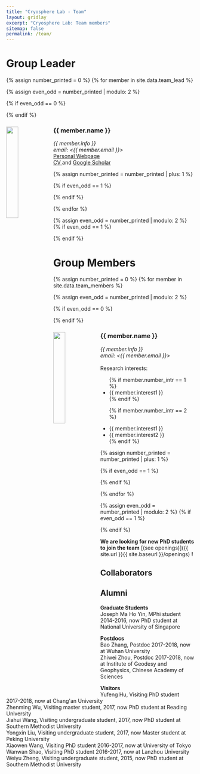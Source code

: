 ```yaml
---
title: "Cryosphere Lab - Team"
layout: gridlay
excerpt: "Cryosphere Lab: Team members"
sitemap: false
permalink: /team/
---
```


# Group Leader

{% assign number_printed = 0 %}
{% for member in site.data.team_lead %}

{% assign even_odd = number_printed | modulo: 2 %}

{% if even_odd == 0 %}
<div class="row">
{% endif %}

<div class="col-sm-6 clearfix">
  <img src="{{ site.url }}{{ site.baseurl }}/images/teampic/{{ member.photo }}" class="img-responsive" width="25%" style="float: left" />
  <h3>{{ member.name }}</h3>
  <i>{{ member.info }}<br>email: <{{ member.email }}></i> 
  <br>
  <a href="http://www.cuhk.edu.hk/sci/essc/people/liu.html"> Personal Webpage </a>
  <br>
  <a href="{{ site.url }}{{ site.baseurl }}/assets/{{ member.cv }}"> CV </a> and  <a href="https://scholar.google.com.hk/citations?user=5VBaQTIAAAAJ&hl=en"> Google Scholar </a>
</div>

{% assign number_printed = number_printed | plus: 1 %}

{% if even_odd == 1 %}
</div>
{% endif %}

{% endfor %}

{% assign even_odd = number_printed | modulo: 2 %}
{% if even_odd == 1 %}
</div>
{% endif %}


# Group Members

{% assign number_printed = 0 %}
{% for member in site.data.team_members %}

{% assign even_odd = number_printed | modulo: 2 %}

{% if even_odd == 0 %}
<div class="row">
{% endif %}

<div class="col-sm-6 clearfix">
  <img src="{{ site.url }}{{ site.baseurl }}/images/teampic/{{ member.photo }}" class="img-responsive" width="25%" style="float: left" />
  <h3>{{ member.name }}</h3>
  <i>{{ member.info }}<br>email: <{{ member.email }}></i>
  <br>
  <br>
  Research interests:
  <ul style="overflow: hidden" padding-left="1em" margin-top="0px">
  {% if member.number_intr == 1 %}
  <li> {{ member.interest1 }} </li>
  {% endif %}
  
  {% if member.number_intr == 2 %}
  <li> {{ member.interest1 }} </li>
  <li> {{ member.interest2 }} </li>
  {% endif %}
  </ul>
</div>

{% assign number_printed = number_printed | plus: 1 %}

{% if even_odd == 1 %}
</div>
{% endif %}

{% endfor %}

{% assign even_odd = number_printed | modulo: 2 %}
{% if even_odd == 1 %}
</div>
{% endif %}


 **We are  looking for new PhD students to join the team** [(see openings)]({{ site.url }}{{ site.baseurl }}/openings) **!**

## Collaborators

## Alumni
**Graduate Students**<br />
Joseph Ma Ho Yin, MPhi student 2014-2016, now PhD student at National University of Singapore <br />

**Postdocs**<br />
Bao Zhang, Postdoc 2017-2018, now at Wuhan University <br />
Zhiwei Zhou, Postdoc 2017-2018, now at Institute of Geodesy and Geophysics, Chinese Academy of Sciences <br />

**Visitors**<br />
Yufeng Hu, Visiting PhD student 2017-2018, now at Chang'an University <br />
Zhenming Wu, Visiting master student, 2017, now PhD student at Reading University <br />
Jiahui Wang, Visiting undergraduate student, 2017, now PhD student at Southern Methodist University <br />
Yongxin Liu, Visiting undergraduate student, 2017, now Master student at Peking University <br />
Xiaowen Wang, Visiting PhD student 2016-2017, now at University of Tokyo <br />
Wanwan Shao, Visiting PhD student 2016-2017, now at Lanzhou University <br />
Weiyu Zheng, Visiting undergraduate student, 2015, now PhD student at Southern Methodist University <br />
